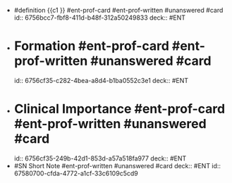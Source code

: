 - #definition {{c1 }} #ent-prof-card #ent-prof-written #unanswered #card
  id:: 6756bcc7-fbf8-411d-b48f-312a50249833
  deck:: #ENT
- # Formation #ent-prof-card #ent-prof-written #unanswered #card
  id:: 6756cf35-c282-4bea-a8d4-b1ba0552c3e1
  deck:: #ENT
- # Clinical Importance #ent-prof-card #ent-prof-written #unanswered #card
  id:: 6756cf35-249b-42d1-853d-a57a518fa977
  deck:: #ENT
- #SN Short Note #ent-prof-written #unanswered #card
  deck:: #ENT
  id:: 67580700-cfda-4772-a1cf-33c6109c5cd9
